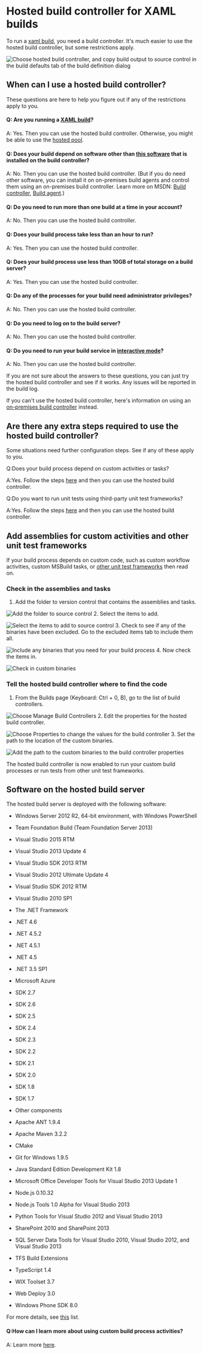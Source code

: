 <properties
	pageTitle="Hosted build controller for XAML builds"
  description="Hosted build controller for XAML builds"
  services="visual-studio-online"
  documentationCenter = ""
  authors="terryaustin"
  manager="terryaustin"
  editor="terryaustin" /> 

# Hosted build controller for XAML builds


To run a [xaml build](https://msdn.microsoft.com/en-us/library/ms181709%28v=vs.120%29.aspx), you need a build controller. It's much easier to use the hosted build controller, but some restrictions apply.



![Choose hosted build controller, and copy build output to source control in the build defaults tab of the build definition dialog](./media/hosted-build-controller-vs/IC682262.png)


## When can I use a hosted build controller?


These questions are here to help you figure out if any of the restrictions apply to you.


#### Q: Are you running a [XAML build](https://msdn.microsoft.com/en-us/library/ms181709%28v=vs.120%29.aspx)?


A: Yes. Then you can use the hosted build controller. Otherwise, you might be able to use the [hosted pool](hosted-agent-pool.md).


#### Q: Does your build depend on software other than [this software](hosted-build-controller-vs.md#software) that is installed on the build controller?


A: No. Then you can use the hosted build controller. (But if you do need other software, you can install it on on-premises build agents and control them using an on-premises build controller. Learn more on MSDN: [Build controller](https://msdn.microsoft.com/library/ee330987.aspx), [Build agent](https://msdn.microsoft.com/library/bb399135.aspx).)


#### Q: Do you need to run more than one build at a time in your account?


A: No. Then you can use the hosted build controller.


#### Q: Does your build process take less than an hour to run?


A: Yes. Then you can use the hosted build controller.


#### Q: Does your build process use less than 10GB of total storage on a build server?


A: Yes. Then you can use the hosted build controller.


#### Q: Do any of the processes for your build need administrator privileges?


A: No. Then you can use the hosted build controller.


#### Q: Do you need to log on to the build server?


A: No. Then you can use the hosted build controller.


#### Q: Do you need to run your build service in [interactive mode](https://msdn.microsoft.com/library/ms181712.aspx#interactive)?


A: No. Then you can use the hosted build controller.


If you are not sure about the answers to these questions, you can just try the hosted build controller and see if it works. Any issues will be reported in the build log.



If you can't use the hosted build controller, here's information on using an [on-premises build controller](https://msdn.microsoft.com/library/ee330987) instead.


## Are there any extra steps required to use the hosted build controller?


Some situations need further configuration steps. See if any of these apply to you.



Q:Does your build process depend on custom activities or tasks?



A:Yes. Follow the steps [here](hosted-build-controller-vs.md#supplemental_binaries) and then you can use the hosted build controller.



Q:Do you want to run unit tests using third-party unit test frameworks?



A:Yes. Follow the steps [here](hosted-build-controller-vs.md#supplemental_binaries) and then you can use the hosted build controller.






## Add assemblies for custom activities and other unit test frameworks


If your build process depends on custom code, such as custom workflow activities, custom MSBuild tasks, or [other unit test frameworks](../get-started/create-and-run-unit-tests-vs.md#frameworks) then read on.


### Check in the assemblies and tasks

1. Add the folder to version control that contains the assemblies and tasks.



![Add the folder to source control](./media/hosted-build-controller-vs/IC682263.png)
2. Select the items to add.



![Select the items to add to source control](./media/hosted-build-controller-vs/IC682765.png)
3. Check to see if any of the binaries have been excluded. Go to the excluded items tab to include them all.



![Include any binaries that you need for your build process  ](./media/hosted-build-controller-vs/IC682766.png)
4. Now check the items in.



![Check in custom binaries](./media/hosted-build-controller-vs/IC682767.png)

### Tell the hosted build controller where to find the code

1. From the Builds page (Keyboard: Ctrl + 0, B), go to the list of build controllers.



![Choose Manage Build Controllers](./media/hosted-build-controller-vs/IC682768.png)
2. Edit the properties for the hosted build controller.



![Choose Properties to change the values for the build controller](./media/hosted-build-controller-vs/IC682769.png)
3. Set the path to the location of the custom binaries.



![Add the path to the custom binaries to the build controller properties](./media/hosted-build-controller-vs/IC682770.png)


The hosted build controller is now enabled to run your custom build processes or run tests from other unit test frameworks.






## Software on the hosted build server


The hosted build server is deployed with the following software:


- Windows Server 2012 R2, 64-bit environment, with Windows PowerShell
- Team Foundation Build (Team Foundation Server 2013)
- Visual Studio 2015 RTM
- Visual Studio 2013 Update 4
- Visual Studio SDK 2013 RTM
- Visual Studio 2012 Ultimate Update 4
- Visual Studio SDK 2012 RTM
- Visual Studio 2010 SP1
- The .NET Framework


 - .NET 4.6
 - .NET 4.5.2
 - .NET 4.5.1
 - .NET 4.5
 - .NET 3.5 SP1
- Microsoft Azure


 - SDK 2.7
 - SDK 2.6
 - SDK 2.5
 - SDK 2.4
 - SDK 2.3
 - SDK 2.2
 - SDK 2.1
 - SDK 2.0
 - SDK 1.8
 - SDK 1.7
- Other components


 - Apache ANT 1.9.4
 - Apache Maven 3.2.2
 - CMake
 - Git for Windows 1.9.5
 - Java Standard Edition Development Kit 1.8
 - Microsoft Office Developer Tools for Visual Studio 2013 Update 1
 - Node.js 0.10.32
 - Node.js Tools 1.0 Alpha for Visual Studio 2013
 - Python Tools for Visual Studio 2012 and Visual Studio 2013
 - SharePoint 2010 and SharePoint 2013
 - SQL Server Data Tools for Visual Studio 2010, Visual Studio 2012, and Visual Studio 2013
 - TFS Build Extensions
 - TypeScript 1.4
 - WIX Toolset 3.7
 - Web Deploy 3.0
 - Windows Phone SDK 8.0


For more details, see [this](http://go.microsoft.com/fwlink/?LinkId=286671) list.


#### Q:How can I learn more about using custom build process activities?


A: Learn more [here](https://msdn.microsoft.com/library/dd647551.aspx).
